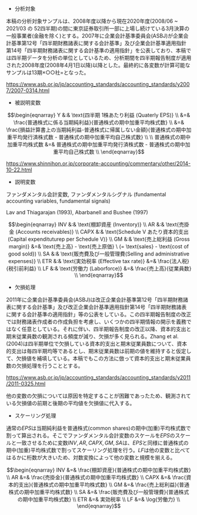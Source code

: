* 分析対象

本稿の分析対象サンプルは、2008年度以降から現在2020年度(2008/06 ~ 2021/03 の 52四半期)の間に東京証券取引所一部に上場し続けている3月決算の一般事業者(金融を除く)とする。2007年に企業会計基準委員会(ASBJ)が企業会計基準第12号「四半期財務諸表に関する会計基準」及び企業会計基準適用指針第14号「四半期財務諸表に関する会計基準の適用指針」を公表しており、本稿では四半期データを分析の単位としているため、分析期間を四半期報告制度が適用された2008年度(2008年4月1日以降)以降とした。最終的に各変数が計算可能なサンプルは13期×○○社=となった。

https://www.asb.or.jp/jp/accounting_standards/accounting_standards/y2007/2007-0314.html

* 被説明変数

$$\begin{eqnarray}
    Y &:& \text{四半期 1株あたり利益 (Quaterly EPS)} \\
    &=& \frac{普通株式に係る当期純利益}{普通株式の期中加重平均株式数} \\
    &=& \frac{損益計算書上の当期純利益-普通株式に帰属しない金額}{普通株式の期中加重平均発行済株式数 - 普通株式の期中加重平均自己株式数} \\
    \\
    普通株式の期中加重平均株式数 &=& 普通株式の期中加重平均発行済株式数 - 普通株式の期中加重平均自己株式数 \\
\end{eqnarray}$$

https://www.shinnihon.or.jp/corporate-accounting/commentary/other/2014-10-22.html

* 説明変数

ファンダメンタル会計変数, ファンダメンタルシグナル (fundamental accounting variables, fundamental signals)

Lav and Thiagarajan (1993), Abarbanell and Bushee (1997)

$$\begin{eqnarray}
    INV &:& \text{棚卸資産 (Inventory)} \\
    AR &:& \text{売掛金 (Accounts receivables)} \\
    CAPX &:& \text{Schedule V あたり資本的支出 (Capital expendituturep per Schedule V)} \\
    GM &:& \text{売上総利益 (Gross margin)} &=& \text{売上高} - \text{売上原価} \ (= \text{sales} - \text{cost of good sold}) \\
    SA &:& \text{販売費及び一般管理費(Selling and administrative expenses)} \\
    ETR &:& \text{実効税率 (Effective tax rate)} &=& \frac{法人税}{税引前利益} \\
    LF &:& \text{労働力 (Laborforce)} &=& \frac{売上高}{従業員数} \\
\end{eqnarray}$$

* 欠損処理

2011年に企業会計基準委員会(ASBJ)は改正企業会計基準第12号「四半期財務諸表に関する会計基準」及び改正企業会計基準適用指針第14号「四半期財務諸表に関する会計基準の適用指針」等の公表をしている。この四半期報告制度の改正では財務諸表作成者の作成負担を考慮し、いくつかの四半期情報の開示を義務ではなく任意としている。それに伴い、四半期報告制度の改正以降、資本的支出と期末従業員数の観測される頻度が減り、欠損が多く見られる。Zhang et al. (2004)は四半期単位で欠損している資本的支出と期末従業員数について、資本的支出は毎四半期均等であるとし、期末従業員数は前期の値を維持すると仮定して、欠損値を補填している。本稿でもこの方法に倣って資本的支出と期末従業員数の欠損処理を行うこととする。

https://www.asb.or.jp/jp/accounting_standards/accounting_standards/y2011/2011-0325.html

他の変数の欠損については原因を特定することが困難であったため、観測されている欠損値の前期と後期の平均値を欠損値に代入する。

* スケーリング処理

通常の$EPS$は当期純利益を普通株式(common shares)の期中(加重)平均株式数で割って算出される。そこでファンダメンタル会計変数のスケールを$EPS$のスケールと一致させるために変数$INV, AR, CAPX, GM, SA$は、$EPS$と同様に普通株式の期中(加重)平均株式数で割ってスケーリング処理を行う。$LF$は他の変数と比べてはるかに桁数が大きいため、対数変換によって他の変数と規模を揃える。

$$\begin{eqnarray}
    INV &=& \frac{棚卸資産}{普通株式の期中加重平均株式数} \\
    AR &=& \frac{売掛金}{普通株式の期中加重平均株式数} \\
    CAPX &=& \frac{資本的支出}{普通株式の期中加重平均株式数} \\
    GM &=& \frac{売上総利益}{普通株式の期中加重平均株式数} \\
    SA &=& \frac{販売費及び一般管理費}{普通株式の期中加重平均株式数} \\
    ETR &=& 実効税率 \\
    LF &=& \log{労働力} \\
\end{eqnarray}$$
